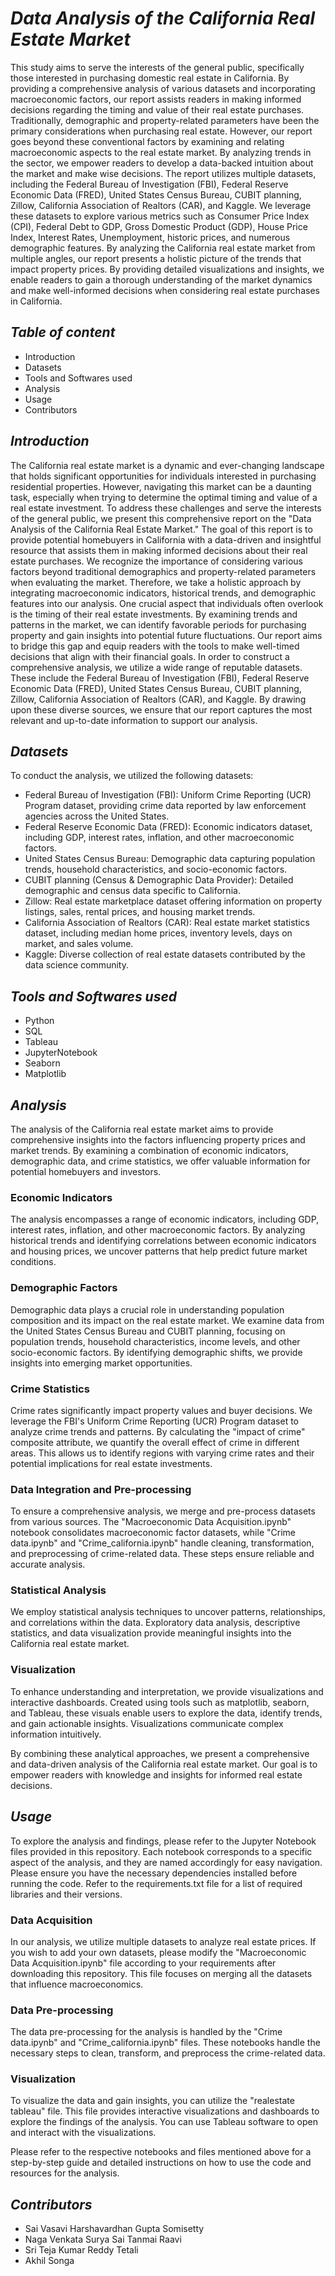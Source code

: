 # *Data Analysis of the California Real Estate Market*

This study aims to serve the interests of the general public, specifically those interested in purchasing domestic real estate in California. By providing a comprehensive analysis of various datasets and incorporating macroeconomic factors, our report assists readers in making informed decisions regarding the timing and value of their real estate purchases. Traditionally, demographic and property-related parameters have been the primary considerations when purchasing real estate. However, our report goes beyond these conventional factors by examining and relating macroeconomic aspects to the real estate market. By analyzing trends in the sector, we empower readers to develop a data-backed intuition about the market and make wise decisions. The report utilizes multiple datasets, including the Federal Bureau of Investigation (FBI), Federal Reserve Economic Data (FRED), United States Census Bureau, CUBIT planning, Zillow, California Association of Realtors (CAR), and Kaggle. We leverage these datasets to explore various metrics such as Consumer Price Index (CPI), Federal Debt to GDP, Gross Domestic Product (GDP), House Price Index, Interest Rates, Unemployment, historic prices, and numerous demographic features. By analyzing the California real estate market from multiple angles, our report presents a holistic picture of the trends that impact property prices. By providing detailed visualizations and insights, we enable readers to gain a thorough understanding of the market dynamics and make well-informed decisions when considering real estate purchases in California. 

## *Table of content*
- Introduction
- Datasets
- Tools and Softwares used
- Analysis
- Usage
- Contributors

## *Introduction*

The California real estate market is a dynamic and ever-changing landscape that holds significant opportunities for individuals interested in purchasing residential properties. However, navigating this market can be a daunting task, especially when trying to determine the optimal timing and value of a real estate investment. To address these challenges and serve the interests of the general public, we present this comprehensive report on the "Data Analysis of the California Real Estate Market."
The goal of this report is to provide potential homebuyers in California with a data-driven and insightful resource that assists them in making informed decisions about their real estate purchases. We recognize the importance of considering various factors beyond traditional demographics and property-related parameters when evaluating the market. Therefore, we take a holistic approach by integrating macroeconomic indicators, historical trends, and demographic features into our analysis.
One crucial aspect that individuals often overlook is the timing of their real estate investments. By examining trends and patterns in the market, we can identify favorable periods for purchasing property and gain insights into potential future fluctuations. Our report aims to bridge this gap and equip readers with the tools to make well-timed decisions that align with their financial goals.
In order to construct a comprehensive analysis, we utilize a wide range of reputable datasets. These include the Federal Bureau of Investigation (FBI), Federal Reserve Economic Data (FRED), United States Census Bureau, CUBIT planning, Zillow, California Association of Realtors (CAR), and Kaggle. By drawing upon these diverse sources, we ensure that our report captures the most relevant and up-to-date information to support our analysis.
## *Datasets*
To conduct the analysis, we utilized the following datasets:
- Federal Bureau of Investigation (FBI): Uniform Crime Reporting (UCR) Program dataset, providing crime data reported by law enforcement agencies across the United States.
- Federal Reserve Economic Data (FRED): Economic indicators dataset, including GDP, interest rates, inflation, and other macroeconomic factors.
- United States Census Bureau: Demographic data capturing population trends, household characteristics, and socio-economic factors.
- CUBIT planning (Census & Demographic Data Provider): Detailed demographic and census data specific to California.
- Zillow: Real estate marketplace dataset offering information on property listings, sales, rental prices, and housing market trends.
- California Association of Realtors (CAR): Real estate market statistics dataset, including median home prices, inventory levels, days on market, and sales volume.
- Kaggle: Diverse collection of real estate datasets contributed by the data science community.





## *Tools and Softwares used*
- Python
- SQL
- Tableau
- JupyterNotebook
- Seaborn
- Matplotlib


## *Analysis*

The analysis of the California real estate market aims to provide comprehensive insights into the factors influencing property prices and market trends. By examining a combination of economic indicators, demographic data, and crime statistics, we offer valuable information for potential homebuyers and investors.

### Economic Indicators
The analysis encompasses a range of economic indicators, including GDP, interest rates, inflation, and other macroeconomic factors. By analyzing historical trends and identifying correlations between economic indicators and housing prices, we uncover patterns that help predict future market conditions.

### Demographic Factors
Demographic data plays a crucial role in understanding population composition and its impact on the real estate market. We examine data from the United States Census Bureau and CUBIT planning, focusing on population trends, household characteristics, income levels, and other socio-economic factors. By identifying demographic shifts, we provide insights into emerging market opportunities.

### Crime Statistics
Crime rates significantly impact property values and buyer decisions. We leverage the FBI's Uniform Crime Reporting (UCR) Program dataset to analyze crime trends and patterns. By calculating the "impact of crime" composite attribute, we quantify the overall effect of crime in different areas. This allows us to identify regions with varying crime rates and their potential implications for real estate investments.

### Data Integration and Pre-processing
To ensure a comprehensive analysis, we merge and pre-process datasets from various sources. The "Macroeconomic Data Acquisition.ipynb" notebook consolidates macroeconomic factor datasets, while "Crime data.ipynb" and "Crime_california.ipynb" handle cleaning, transformation, and preprocessing of crime-related data. These steps ensure reliable and accurate analysis.
### Statistical Analysis
We employ statistical analysis techniques to uncover patterns, relationships, and correlations within the data. Exploratory data analysis, descriptive statistics, and data visualization provide meaningful insights into the California real estate market. 

### Visualization
To enhance understanding and interpretation, we provide visualizations and interactive dashboards. Created using tools such as matplotlib, seaborn, and Tableau, these visuals enable users to explore the data, identify trends, and gain actionable insights. Visualizations communicate complex information intuitively.

By combining these analytical approaches, we present a comprehensive and data-driven analysis of the California real estate market. Our goal is to empower readers with knowledge and insights for informed real estate decisions.




## *Usage*
To explore the analysis and findings, please refer to the Jupyter Notebook files provided in this repository. Each notebook corresponds to a specific aspect of the analysis, and they are named accordingly for easy navigation. Please ensure you have the necessary dependencies installed before running the code. Refer to the requirements.txt file for a list of required libraries and their versions.

### Data Acquisition
In our analysis, we utilize multiple datasets to analyze real estate prices. If you wish to add your own datasets, please modify the "Macroeconomic Data Acquisition.ipynb" file according to your requirements after downloading this repository. This file focuses on merging all the datasets that influence macroeconomics.

### Data Pre-processing
The data pre-processing for the analysis is handled by the "Crime data.ipynb" and "Crime_california.ipynb" files. These notebooks handle the necessary steps to clean, transform, and preprocess the crime-related data.

### Visualization
To visualize the data and gain insights, you can utilize the "realestate tableau" file. This file provides interactive visualizations and dashboards to explore the findings of the analysis. You can use Tableau software to open and interact with the visualizations.

Please refer to the respective notebooks and files mentioned above for a step-by-step guide and detailed instructions on how to use the code and resources for the analysis.


## *Contributors*
- Sai Vasavi Harshavardhan Gupta Somisetty
- Naga Venkata Surya Sai Tanmai Raavi
- Sri Teja Kumar Reddy Tetali
- Akhil Songa
